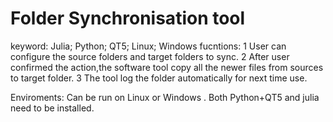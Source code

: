 # Folder Synchronisation tool
keyword:
  Julia; Python; QT5; Linux; Windows
fucntions:
  1 User can configure the source folders and target folders to sync.
  2 After user confirmed the action,the software tool copy all the newer files from sources to target folder.
  3 The tool log the folder automatically for next time use.
  
Enviroments:
   Can be run on Linux or Windows .
   Both Python+QT5 and julia need to be installed.
  
